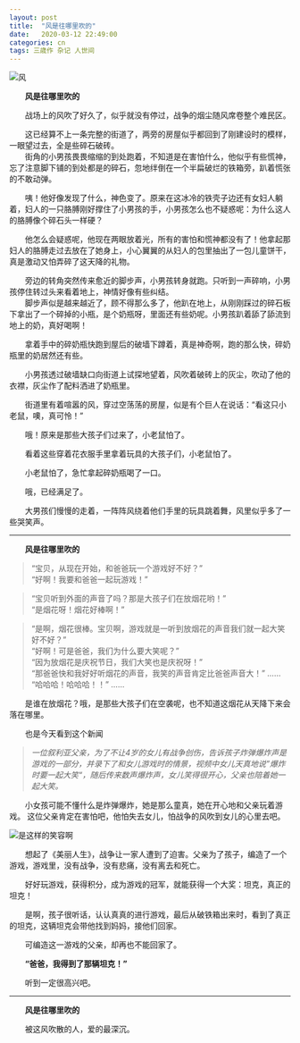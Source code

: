 ```yaml
---
layout: post
title:  "风是往哪里吹的"
date:   2020-03-12 22:49:00
categories: cn
tags: 三歳作 杂记 人世间
---
```




![风](https://buyivi.xyz/blog/images/tu/2020/200312.jpg)

&emsp;&emsp;**风是往哪里吹的**

&emsp;&emsp;战场上的风吹了好久了，似乎就没有停过，战争的烟尘随风席卷整个难民区。

&emsp;&emsp;这已经算不上一条完整的街道了，两旁的房屋似乎都回到了刚建设时的模样，一眼望过去，全是些碎石破砖。<br>
&emsp;&emsp;街角的小男孩畏畏缩缩的到处跑着，不知道是在害怕什么，他似乎有些慌神，忘了注意脚下铺的到处都是的碎石，忽地绊倒在一个半扁破烂的铁箱旁，趴着慌张的不敢动弹。

&emsp;&emsp;咦！他好像发现了什么，神色变了。原来在这冰冷的铁壳子边还有女妇人躺着，妇人的一只胳膊刚好撑住了小男孩的手，小男孩怎么也不疑惑呢：为什么这人的胳膊像个碎石头一样硬？

&emsp;&emsp;他怎么会疑惑呢，他现在两眼放着光，所有的害怕和慌神都没有了！他拿起那妇人的胳膊走过去放在了她身上，小心翼翼的从妇人的包里抽出了一包儿童饼干，真是激动又怕弄碎了这天降的礼物。

&emsp;&emsp;旁边的转角突然传来愈近的脚步声，小男孩转身就跑。只听到一声碎响，小男孩停住转过头来看着地上，神情好像有些纠结。<br>
&emsp;&emsp;脚步声似是越来越近了，顾不得那么多了，他趴在地上，从刚刚踩过的碎石板下拿出了一个碎掉的小瓶，是个奶瓶呀，里面还有些奶呢。小男孩趴着舔了舔流到地上的奶，真好喝啊！

&emsp;&emsp;拿着手中的碎奶瓶快跑到屋后的破墙下蹲着，真是神奇啊，跑的那么快，碎奶瓶里的奶居然还有些。

&emsp;&emsp;小男孩透过破墙缺口向街道上试探地望着，风吹着破砖上的灰尘，吹动了他的衣襟，灰尘作了配料洒进了奶瓶里。

&emsp;&emsp;街道里有着喧嚣的风，穿过空荡荡的房屋，似是有个巨人在说话：“看这只小老鼠，噢，真可怜！”

&emsp;&emsp;哦！原来是那些大孩子们过来了，小老鼠怕了。

&emsp;&emsp;看着这些穿着花衣服手里拿着玩具的大孩子们，小老鼠怕了。

&emsp;&emsp;小老鼠怕了，急忙拿起碎奶瓶喝了一口。

&emsp;&emsp;哦，已经满足了。

&emsp;&emsp;大男孩们慢慢的走着，一阵阵风绕着他们手里的玩具跳着舞，风里似乎多了一些哭笑声。


----------


&emsp;&emsp;**风是往哪里吹的**

>“宝贝，从现在开始，和爸爸玩一个游戏好不好？”<br>
>“好啊！我要和爸爸一起玩游戏！”

>“宝贝听到外面的声音了吗？那是大孩子们在放烟花哟！”<br>
>“是烟花呀！烟花好棒啊！”

>“是啊，烟花很棒。宝贝啊，游戏就是一听到放烟花的声音我们就一起大笑好不好？”<br>
>“好啊！可是爸爸，我们为什么要大笑呢？”<br>
>“因为放烟花是庆祝节日，我们大笑也是庆祝呀！”<br>
>“那爸爸快和我好好听烟花的声音，我笑的声音肯定比爸爸声音大！”
>……
>“哈哈哈！哈哈哈！！”
>……

&emsp;&emsp;是谁在放烟花？哦，是那些大孩子们在空袭呢，也不知道这烟花从天降下来会落在哪里。

&emsp;&emsp;也是今天看到这个新闻

>*一位叙利亚父亲，为了不让4岁的女儿有战争创伤，告诉孩子炸弹爆炸声是游戏的一部分，并录下了和女儿游戏时的情景，视频中女儿天真地说”爆炸时要一起大笑“，随后传来数声爆炸声，女儿笑得很开心，父亲也陪着她一起大笑。*

&emsp;&emsp;小女孩可能不懂什么是炸弹爆炸，她是那么童真，她在开心地和父亲玩着游戏。
这位父亲肯定在害怕吧，他怕失去女儿，怕战争的风吹到女儿的心里去吧。

![是这样的笑容啊](https://buyivi.xyz/blog/images/tu/2020/200312-4.png)

&emsp;&emsp;想起了《美丽人生》，战争让一家人遭到了迫害。父亲为了孩子，编造了一个游戏，游戏里，没有战争，没有悲痛，没有离去和死亡。

&emsp;&emsp;好好玩游戏，获得积分，成为游戏的冠军，就能获得一个大奖：坦克，真正的坦克！

&emsp;&emsp;是啊，孩子很听话，认认真真的进行游戏，最后从破铁箱出来时，看到了真正的坦克，这辆坦克会带他找到妈妈，接他们回家。

&emsp;&emsp;可编造这一游戏的父亲，却再也不能回家了。

&emsp;&emsp;**“爸爸，我得到了那辆坦克！”**

&emsp;&emsp;听到一定很高兴吧。

----------

&emsp;&emsp;**风是往哪里吹的**

&emsp;&emsp;被这风吹散的人，爱的最深沉。
